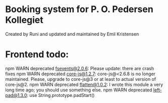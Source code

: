# Booking system for P. O. Pedersen Kollegiet

Created by Runi and updated and maintained by Emil Kristensen

# Frontend todo:

npm WARN deprecated fsevents@2.0.6: Please update: there are crash fixes
npm WARN deprecated core-js@1.2.7: core-js@<2.6.8 is no longer maintained. Please, upgrade to core-js@3 or at least to actual version of core-js@2.
npm WARN deprecated flatten@1.0.2: I wrote this module a very long time ago; you should use something else.
npm WARN deprecated left-pad@1.3.0: use String.prototype.padStart()
